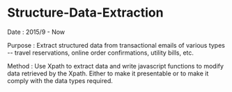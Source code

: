 # Structure-Data-Extraction

Date : 2015/9 - Now

Purpose : Extract structured data from transactional emails of various types -- travel reservations, online order confirmations, utility bills, etc.

Method : Use Xpath to extract data and write javascript functions to modify data retrieved by the Xpath. Either to make it presentable or to make it comply with the data types required.
